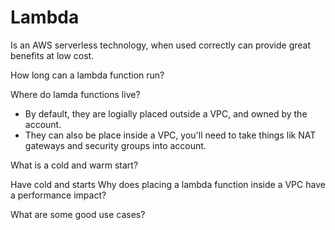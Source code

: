 # Lambda

Is an AWS serverless technology, when used correctly can provide great benefits
at low cost.

How long can a lambda function run?

Where do lamda functions live?
 * By default, they are logially placed outside a VPC, and owned by the account.
 * They can also be place inside a VPC, you'll need to take things lik NAT
   gateways and security groups into account.

What is a cold and warm start?

Have cold and starts 
Why does placing a lambda function inside a VPC have a performance impact?

What are some good use cases?
